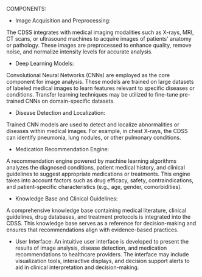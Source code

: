 COMPONENTS:

- Image Acquisition and Preprocessing:

The CDSS integrates with medical imaging modalities such as X-rays, MRI, CT scans, or ultrasound machines to acquire images of patients' anatomy or pathology. 
These images are preprocessed to enhance quality, remove noise, and normalize intensity levels for accurate analysis.


- Deep Learning Models:

Convolutional Neural Networks (CNNs) are employed as the core component for image analysis. These models are trained on large datasets of labeled medical images to learn 
features relevant to specific diseases or conditions. Transfer learning techniques may be utilized to fine-tune pre-trained CNNs on domain-specific datasets.


- Disease Detection and Localization:

Trained CNN models are used to detect and localize abnormalities or diseases within medical images. For example, in chest X-rays, the CDSS can identify pneumonia, lung nodules, or other pulmonary conditions.

- Medication Recommendation Engine:

A recommendation engine powered by machine learning algorithms analyzes the diagnosed conditions, patient medical history, and clinical guidelines to suggest appropriate medications or treatments. 
This engine takes into account factors such as drug efficacy, safety, contraindications, and patient-specific characteristics (e.g., age, gender, comorbidities).


- Knowledge Base and Clinical Guidelines:

A comprehensive knowledge base containing medical literature, clinical guidelines, drug databases, and treatment protocols is integrated into the CDSS. This knowledge base serves as a reference for 
decision-making and ensures that recommendations align with evidence-based practices.




- User Interface: 
An intuitive user interface is developed to present the results of image analysis, disease detection, and medication recommendations to healthcare providers. 
The interface may include visualization tools, interactive displays, and decision support alerts to aid in clinical interpretation and decision-making.



